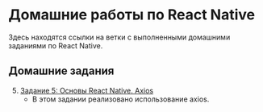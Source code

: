 # Домашние работы по React Native

Здесь находятся ссылки на ветки с выполненными домашними заданиями по React Native.

## Домашние задания

5. [Задание 5: Основы React Native. Axios](https://github.com/atreidesdev/react-native-itis/tree/homework-5)
   - В этом задании реализовано использование axios.
